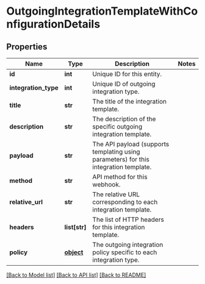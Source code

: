# OutgoingIntegrationTemplateWithConfigurationDetails


## Properties
Name | Type | Description | Notes
------------ | ------------- | ------------- | -------------
**id** | **int** | Unique ID for this entity. | 
**integration_type** | **int** | Unique ID of outgoing integration type. | 
**title** | **str** | The title of the integration template. | 
**description** | **str** | The description of the specific outgoing integration template. | 
**payload** | **str** | The API payload (supports templating using parameters) for this integration template. | 
**method** | **str** | API method for this webhook. | 
**relative_url** | **str** | The relative URL corresponding to each integration template. | 
**headers** | **list[str]** | The list of HTTP headers for this integration template. | 
**policy** | [**object**](.md) | The outgoing integration policy specific to each integration type. | 

[[Back to Model list]](../README.md#documentation-for-models) [[Back to API list]](../README.md#documentation-for-api-endpoints) [[Back to README]](../README.md)


